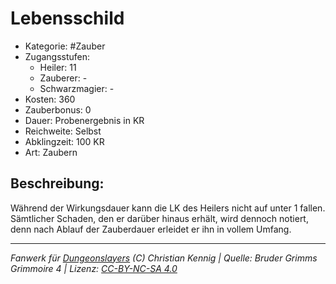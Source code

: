 # Lebensschild  
- Kategorie: #Zauber  
- Zugangsstufen:  
  - Heiler: 11  
  - Zauberer: -  
  - Schwarzmagier: -  
- Kosten: 360  
- Zauberbonus: 0  
- Dauer: Probenergebnis in KR  
- Reichweite: Selbst  
- Abklingzeit: 100 KR  
- Art: Zaubern     

## Beschreibung:
Während der Wirkungsdauer kann die LK des Heilers nicht auf unter 1 fallen. Sämtlicher Schaden, den er darüber hinaus erhält, wird dennoch notiert, denn nach Ablauf der Zauberdauer erleidet er ihn in vollem Umfang.


___
*Fanwerk für [Dungeonslayers](https://www.dungeonslayers.net/) (C) Christian Kennig | Quelle: Bruder Grimms Grimmoire 4 | Lizenz: [CC-BY-NC-SA 4.0](https://creativecommons.org/licenses/by-nc-sa/4.0/deed.de)*